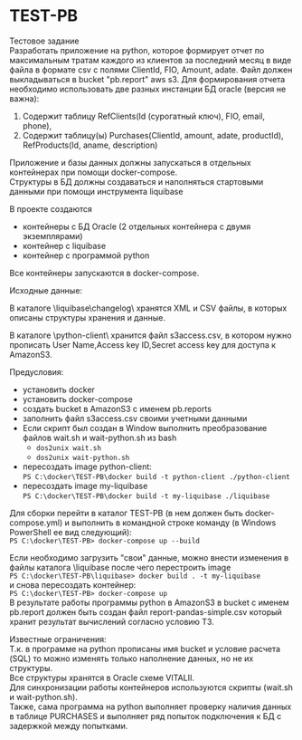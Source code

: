 # TEST-PB
Тестовое задание <br>
Разработать приложение на python, которое формирует отчет по максимальным тратам каждого из клиентов за последний месяц в виде файла в формате csv с полями 
ClientId, FIO, Amount, adate. Файл должен выкладываться в bucket "pb.report" aws s3.
Для формирования отчета необходимо использовать две разных инстанции БД oracle (версия не важна):
1) Содержит таблицу RefClients(Id (сурогатный ключ), FIO, email, phone), <br>
2) Содержит таблицу(ы) Purchases(ClientId, amount, adate, productId), RefProducts(Id, aname, description)
<p>Приложение и базы данных должны запускаться в отдельных контейнерах при помощи docker-compose.<br> Структуры в БД должны создаваться и наполняться стартовыми данными при помощи инструмента liquibase

В проекте создаются <br>
  - контейнеры с БД Oracle (2 отдельных контейнера с двумя экземплярами) 
  - контейнер с liquibase
  - контейнер с программой python

Все контейнеры запускаются в docker-compose. <br>
<p>Исходные данные:<br>
 <p>В каталоге \liquibase\changelog\ хранятся XML и CSV файлы, в которых описаны структуры хранения и данные.</p>
 <p>В каталоге \python-client\ хранится файл s3access.csv, в котором нужно прописать User Name,Access key ID,Secret access key для доступа к AmazonS3.</p>
 
Предусловия: <br>
  - установить docker
  - установить docker-compose
  - создать bucket в AmazonS3 с именем pb.reports
  - заполнить файл s3access.csv своими учетными данными
  - Если скрипт был создан в Window выполнить преобразование файлов wait.sh и wait-python.sh из bash <br>
    - `dos2unix wait.sh`
    - `dos2unix wait-python.sh`
  - пересоздать image python-client:<br>
    `PS C:\docker\TEST-PB\docker build -t python-client ./python-client` <br>
  - пересоздать image my-liquibase<br>
    `PS C:\docker\TEST-PB\docker build -t my-liquibase ./liquibase` <br>

Для сборки перейти в каталог TEST-PB (в нем должен быть docker-compose.yml) и выполнить в командной строке команду (в Windows PowerShell ее вид следующий):<br>
`PS C:\docker\TEST-PB> docker-compose up --build`<br>

Если необходимо загрузить "свои" данные, можно внести изменения в файлы каталога \liquibase после чего перестроить image <br>
`PS C:\docker\TEST-PB\liquibase> docker build . -t my-liquibase` <br>
и снова пересоздать контейнер: <br>
`PS C:\docker\TEST-PB> docker-compose up` <br>
В результате работы программы python в AmazonS3 в bucket с именем pb.report должен быть создан файл report-pandas-simple.csv который хранит результат вычислений согласно условию ТЗ.

Известные ограничения:<br>
Т.к. в программе на python прописаны имя bucket и условие расчета (SQL) то можно изменять только наполнение данных, но не их структуры.<br>
Все структуры хранятся в Oracle схеме VITALII.<br>
Для синхронизации работы контейнеров используются скрипты (wait.sh и wait-python.sh).<br>
Также, сама программа на python выполняет проверку наличия данных в таблице PURCHASES и выполняет ряд попыток подключения к БД с задержкой между попытками.

    
